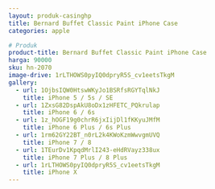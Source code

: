 ```yaml
---
layout: produk-casinghp
title: Bernard Buffet Classic Paint iPhone Case
categories: apple

# Produk
product-title: Bernard Buffet Classic Paint iPhone Case
harga: 90000
sku: hn-2070
image-drive: 1rLTHOWS0pyIQ0dpryR5S_cv1eetsTkgM
gallery:
  - url: 1OjbsIQW0HtswWKyJo1BSRfsRGYTqlNkJ
    title: iPhone 5 / 5s / SE
  - url: 1ZxsG82DspAkU8oDx1zHFETC_PQkrulap
    title: iPhone 6 / 6s
  - url: 1z_hOGF19g0chrR6jxIijDl1fKKyuJMfM
    title: iPhone 6 Plus / 6s Plus
  - url: 1rm62GY22BT_n0rL2k4KWoKzmWwvgmUVQ
    title: iPhone 7 / 8
  - url: 1TEurDv1KpqdMrlI243-eHdRVayz338ux
    title: iPhone 7 Plus / 8 Plus
  - url: 1rLTHOWS0pyIQ0dpryR5S_cv1eetsTkgM
    title: iPhone X
---
```

